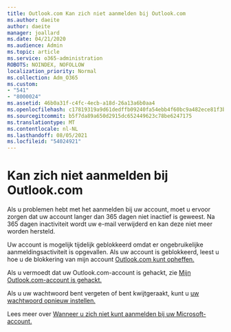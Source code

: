 ```yaml
---
title: Outlook.com Kan zich niet aanmelden bij Outlook.com
ms.author: daeite
author: daeite
manager: joallard
ms.date: 04/21/2020
ms.audience: Admin
ms.topic: article
ms.service: o365-administration
ROBOTS: NOINDEX, NOFOLLOW
localization_priority: Normal
ms.collection: Adm_O365
ms.custom:
- "541"
- "8000024"
ms.assetid: 46b0a31f-c4fc-4ecb-a18d-26a13a6b0aa4
ms.openlocfilehash: c17819319a9d61dedffb09240fa54ebb4f60bc9a482ece81f3b72693abea3d2e
ms.sourcegitcommit: b5f7da89a650d2915dc652449623c78be6247175
ms.translationtype: MT
ms.contentlocale: nl-NL
ms.lasthandoff: 08/05/2021
ms.locfileid: "54024921"
---
```

# <a name="cant-sign-in-to-outlookcom"></a>Kan zich niet aanmelden bij Outlook.com

Als u problemen hebt met het aanmelden bij uw account, moet u ervoor zorgen dat uw account langer dan 365 dagen niet inactief is geweest. Na 365 dagen inactiviteit wordt uw e-mail verwijderd en kan deze niet meer worden hersteld.
  
Uw account is mogelijk tijdelijk geblokkeerd omdat er ongebruikelijke aanmeldingsactiviteit is opgevallen. Als uw account is geblokkeerd, leest u hoe u de blokkering van mijn account [Outlook.com kunt opheffen.](https://support.office.com/article/f4ad2701-d166-4d8b-8a6a-9af2a1f8a4c4?wt.mc_id=Office_Outlook_com_Alchemy)
  
Als u vermoedt dat uw Outlook.com-account is gehackt, zie [Mijn Outlook.com-account is gehackt.](https://support.office.com/article/35993ac5-ac2f-494e-aacb-5232dda453d8?wt.mc_id=Office_Outlook_com_Alchemy)
  
Als u uw wachtwoord bent vergeten of bent kwijtgeraakt, kunt u [uw wachtwoord opnieuw instellen.](https://go.microsoft.com/fwlink/p/?LinkID=242804)
  
Lees meer over [Wanneer u zich niet kunt aanmelden bij uw Microsoft-account.](https://go.microsoft.com/fwlink/p/?linkid=837479)
  